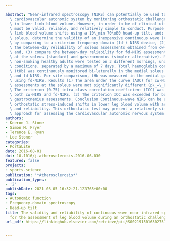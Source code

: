 ---
abstract: "Near-infrared spectroscopy (NIRS) can potentially be used to assess the\
  \ cardiovascular autonomic system by monitoring orthostatic challenge-induced shifts\
  \ in lower limb blood volume. However, in order to be of clinical utility the test\
  \ must be valid, reliable, and relatively simple to conduct. Purpose To induce lower\
  \ limb blood volume shifts using a 10\_min 70\xB0 head-up tilt, and: (1) in the\
  \ soleus, determine the validity of an inexpensive continuous wave (cw)-NIRS device\
  \ by comparing to a criterion frequency-domain (fd-) NIRS device, (2) determine\
  \ the between-day reliability of soleus assessments obtained from cw-NIRS and fd-NIRS;\
  \ and, (3) compare the between-day reliability for fd-NIRS assessments obtained\
  \ at the soleus (standard) and gastrocnemius (simpler alternative). Methods Fifteen\
  \ non-smoking healthy adults were tested on 3 different mornings, under standardized\
  \ conditions, separated by a maximum of 7 days. Total haemoglobin concentration\
  \ (tHb) was continuously monitored bi-laterally in the medial soleus using cw-NIRS\
  \ and fd-NIRS. For site comparison, tHb was measured in the medial gastrocnemius\
  \ using fd-NIRS. Results (1) The area under the curve (AUC) for cw-NIRS and fd-NIRS\
  \ assessments at the soleus were not significantly different (p\_=\_0.619). (2)\
  \ The criterion (0.75) intra-class correlation coefficient (ICC) was exceeded for\
  \ both cw-NIRS and fd-NIRS. (3) The criterion ICC was exceeded for both soleus and\
  \ gastrocnemius assessments. Conclusion Continuous-wave NIRS can be used to monitor\
  \ orthostatic stress-induced shifts in lower leg blood volume with acceptable validity\
  \ and reliability. This orthostatic test may present a relatively simple and inexpensive\
  \ approach for assessing the cardiovascular autonomic nervous system."
authors:
- Keeron J. Stone
- Simon M. Fryer
- Terence E. Ryan
- Lee Stoner
categories:
- PortaLite
date: 2016-08-01
doi: 10.1016/j.atherosclerosis.2016.06.030
featured: false
projects:
- sports-science
publication: '*Atherosclerosis*'
publication_types:
- '2'
publishDate: 2021-03-05 16:32:21.123765+00:00
tags:
- Autonomic function
- Frequency-domain spectroscopy
- Head-up tilt
title: The validity and reliability of continuous-wave near-infrared spectroscopy
  for the assessment of leg blood volume during an orthostatic challenge
url_pdf: https://linkinghub.elsevier.com/retrieve/pii/S0021915016302751

---
